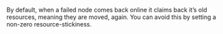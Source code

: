 By default, when a failed node comes back online it claims back it’s old resources, meaning they are moved, again. You can avoid this by setting a non-zero resource-stickiness.
